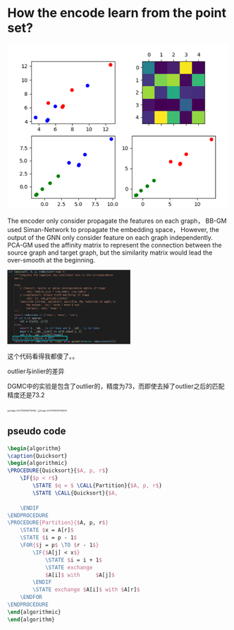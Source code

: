 # How the encode learn from the point set?

![image-20211102154523141](image-20211102154523141.png)

The encoder only consider propagate the features on each graph， BB-GM used Siman-Network to propagate the embedding space， However, the output of the GNN only consider feature on each graph independently. PCA-GM used the affinity matrix to represent the connection between the source graph and target graph, but the similarity matrix would lead the over-smooth at the beginning.  







<img src="image-20211105231235144.png" alt="image-20211105231235144" style="zoom:33%;" />

这个代码看得我都傻了。。



outlier与inlier的差异



DGMC中的实验是包含了outlier的，精度为73，而即使去掉了outlier之后的匹配精度还是73.2

<img src="C:\Users\HY Lee\AppData\Roaming\Typora\typora-user-images\image-20211106090718488.png" alt="image-20211106090718488" style="zoom: 33%;" />

<img src="C:\Users\HY Lee\AppData\Roaming\Typora\typora-user-images\image-20211106090756644.png" alt="image-20211106090756644" style="zoom: 33%;" />







## pseudo code

```latex
\begin{algorithm}
\caption{Quicksort}
\begin{algorithmic}
\PROCEDURE{Quicksort}{$A, p, r$}
    \IF{$p < r$} 
        \STATE $q = $ \CALL{Partition}{$A, p, r$}
        \STATE \CALL{Quicksort}{$A, 
        
    \ENDIF
\ENDPROCEDURE
\PROCEDURE{Partition}{$A, p, r$}
    \STATE $x = A[r]$
    \STATE $i = p - 1$
    \FOR{$j = p$ \TO $r - 1$}
        \IF{$A[j] < x$}
            \STATE $i = i + 1$
            \STATE exchange
            $A[i]$ with     $A[j]$
        \ENDIF
        \STATE exchange $A[i]$ with $A[r]$
    \ENDFOR
\ENDPROCEDURE
\end{algorithmic}
\end{algorithm}
```







